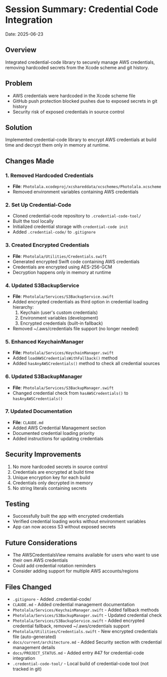 # Session Summary: Credential Code Integration
Date: 2025-06-23

## Overview
Integrated credential-code library to securely manage AWS credentials, removing hardcoded secrets from the Xcode scheme and git history.

## Problem
- AWS credentials were hardcoded in the Xcode scheme file
- GitHub push protection blocked pushes due to exposed secrets in git history
- Security risk of exposed credentials in source control

## Solution
Implemented credential-code library to encrypt AWS credentials at build time and decrypt them only in memory at runtime.

## Changes Made

### 1. Removed Hardcoded Credentials
- **File**: `Photolala.xcodeproj/xcshareddata/xcschemes/Photolala.xcscheme`
- Removed environment variables containing AWS credentials

### 2. Set Up Credential-Code
- Cloned credential-code repository to `.credential-code-tool/`
- Built the tool locally
- Initialized credential storage with `credential-code init`
- Added `.credential-code/` to `.gitignore`

### 3. Created Encrypted Credentials
- **File**: `Photolala/Utilities/Credentials.swift`
- Generated encrypted Swift code containing AWS credentials
- Credentials are encrypted using AES-256-GCM
- Decryption happens only in memory at runtime

### 4. Updated S3BackupService
- **File**: `Photolala/Services/S3BackupService.swift`
- Added encrypted credentials as third option in credential loading hierarchy:
  1. Keychain (user's custom credentials)
  2. Environment variables (development)
  3. Encrypted credentials (built-in fallback)
- Removed ~/.aws/credentials file support (no longer needed)

### 5. Enhanced KeychainManager
- **File**: `Photolala/Services/KeychainManager.swift`
- Added `loadAWSCredentialsWithFallback()` method
- Added `hasAnyAWSCredentials()` method to check all credential sources

### 6. Updated S3BackupManager
- **File**: `Photolala/Services/S3BackupManager.swift`
- Changed credential check from `hasAWSCredentials()` to `hasAnyAWSCredentials()`

### 7. Updated Documentation
- **File**: `CLAUDE.md`
- Added AWS Credential Management section
- Documented credential loading priority
- Added instructions for updating credentials

## Security Improvements
1. No more hardcoded secrets in source control
2. Credentials are encrypted at build time
3. Unique encryption key for each build
4. Credentials only decrypted in memory
5. No string literals containing secrets

## Testing
- Successfully built the app with encrypted credentials
- Verified credential loading works without environment variables
- App can now access S3 without exposed secrets

## Future Considerations
- The AWSCredentialsView remains available for users who want to use their own AWS credentials
- Could add credential rotation reminders
- Consider adding support for multiple AWS accounts/regions

## Files Changed
- `.gitignore` - Added .credential-code/
- `CLAUDE.md` - Added credential management documentation
- `Photolala/Services/KeychainManager.swift` - Added fallback methods
- `Photolala/Services/S3BackupManager.swift` - Updated credential check
- `Photolala/Services/S3BackupService.swift` - Added encrypted credential fallback, removed ~/.aws/credentials support
- `Photolala/Utilities/Credentials.swift` - New encrypted credentials file (auto-generated)
- `docs/current/architecture.md` - Added Security section with credential management details
- `docs/PROJECT_STATUS.md` - Added entry #47 for credential-code integration
- `.credential-code-tool/` - Local build of credential-code tool (not tracked in git)